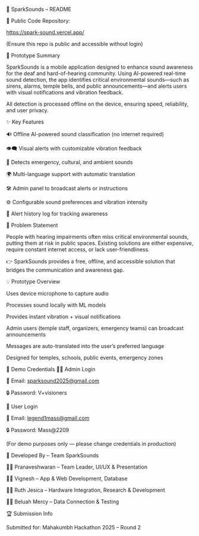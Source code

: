 🎵 SparkSounds – README

🔗 Public Code Repository:

https://spark-sound.vercel.app/

(Ensure this repo is public and accessible without login)

📝 Prototype Summary

SparkSounds is a mobile application designed to enhance sound awareness for the deaf and hard-of-hearing community.
Using AI-powered real-time sound detection, the app identifies critical environmental sounds—such as sirens, alarms, temple bells, and public announcements—and alerts users with visual notifications and vibration feedback.

All detection is processed offline on the device, ensuring speed, reliability, and user privacy.

✨ Key Features

🔊 Offline AI-powered sound classification (no internet required)

👁️‍🗨️ Visual alerts with customizable vibration feedback

🚨 Detects emergency, cultural, and ambient sounds

🌍 Multi-language support with automatic translation

🛠️ Admin panel to broadcast alerts or instructions

⚙️ Configurable sound preferences and vibration intensity

📜 Alert history log for tracking awareness

🚨 Problem Statement

People with hearing impairments often miss critical environmental sounds, putting them at risk in public spaces.
Existing solutions are either expensive, require constant internet access, or lack user-friendliness.

👉 SparkSounds provides a free, offline, and accessible solution that bridges the communication and awareness gap.

💡 Prototype Overview

Uses device microphone to capture audio

Processes sound locally with ML models

Provides instant vibration + visual notifications

Admin users (temple staff, organizers, emergency teams) can broadcast announcements

Messages are auto-translated into the user’s preferred language

Designed for temples, schools, public events, emergency zones

🔑 Demo Credentials
👨‍💻 Admin Login

📧 Email: sparksound2025@gmail.com

🔒 Password: V+visioners

🙋 User Login

📧 Email: legend1mass@gmail.com

🔒 Password: Mass@2209

(For demo purposes only — please change credentials in production)

👥 Developed By – Team SparkSounds

🧑‍💻 Pranaveshwaran – Team Leader, UI/UX & Presentation

🧑‍💻 Vignesh – App & Web Development, Database

👩‍🔬 Ruth Jesica – Hardware Integration, Research & Development

👩‍💻 Beluah Mercy – Data Connection & Testing

🏆 Submission Info

Submitted for: Mahakumbh Hackathon 2025 – Round 2
